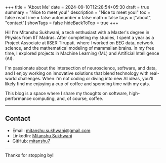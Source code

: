 +++
title = 'About Me'
date = 2024-09-10T12:28:54+05:30
draft = true
summary = "Nice to meet you!"
description = "Nice to meet you!"
toc = false
readTime = false
autonumber = false
math = false
tags = ["about", "contact"]
showTags = false
hideBackToTop = true
+++

Hi! I'm Mitanshu Sukhwani, a tech enthusiast with a Master's degree in Physics from IIT Madras. After completing my studies, I spent a year as a Project Associate at IISER Tirupati, where I worked on EEG data, network science, and the mathematical modeling of mammalian brains. In my free time, I explored projects in Machine Learning (ML) and Artificial Intelligence (AI).

I'm passionate about the intersection of neuroscience, software, and data, and I enjoy working on innovative solutions that blend technology with real-world challenges. When I'm not coding or diving into new AI ideas, you'll likely find me enjoying a cup of coffee and spending time with my cats.

This blog is a space where I share my thoughts on software, high-performance computing, and, of course, coffee.

---

## Contact

- Email: [mitanshu.sukhwani@gmail.com](mailto:mitanshu.sukhwani@gmail.com)
- LinkedIn: [Mitanshu Sukhwani](https://linkedin.com/in/mitanshusukhwani)
- GitHub: [mitanshu7](https://github.com/mitanshu7)

---

Thanks for stopping by!
